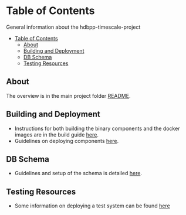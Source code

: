 # Table of Contents

General information about the hdbpp-timescale-project

- [Table of Contents](#Table-of-Contents)
  - [About](#About)
  - [Building and Deployment](#Building-and-Deployment)
  - [DB Schema](#DB-Schema)
  - [Testing Resources](#Testing-Resources)

## About

The overview is in the main project folder [README](../).

## Building and Deployment

- Instructions for both building the binary components and the docker images are in the build guide [here](build.md).
- Guidelines on deploying components [here](deployment.md).

## DB Schema

- Guidelines and setup of the schema is detailed [here](db-schema-config.md).

## Testing Resources

- Some information on deploying a test system can be found [here](testing-resources.md)
